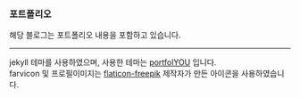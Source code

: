 ### 포트폴리오
해당 블로그는 포트폴리오 내용을 포함하고 있습니다.

-------
jekyll 테마를 사용하였으며, 사용한 테마는 [portfolYOU](https://github.com/YoussefRaafatNasry/portfolYOU) 입니다.   
farvicon 및 프로필이미지는 [flaticon-freepik](https://www.flaticon.com/authors/freepik) 제작자가 만든 아이콘을 사용하였습니다.